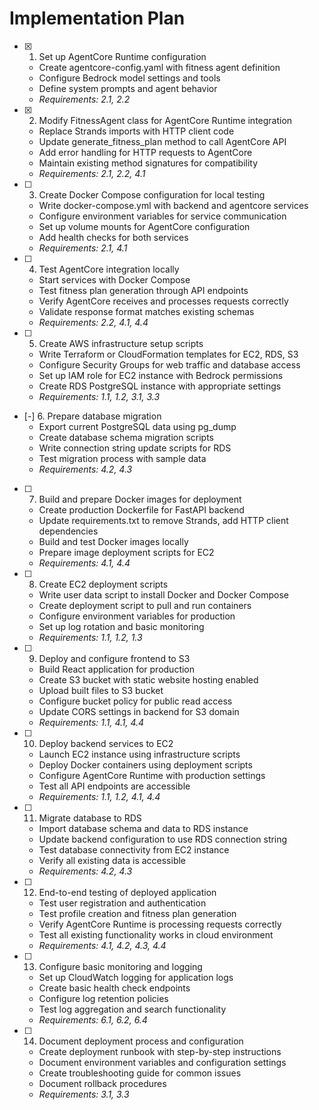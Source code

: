 # Implementation Plan

- [x] 1. Set up AgentCore Runtime configuration
  - Create agentcore-config.yaml with fitness agent definition
  - Configure Bedrock model settings and tools
  - Define system prompts and agent behavior
  - _Requirements: 2.1, 2.2_

- [x] 2. Modify FitnessAgent class for AgentCore Runtime integration
  - Replace Strands imports with HTTP client code
  - Update generate_fitness_plan method to call AgentCore API
  - Add error handling for HTTP requests to AgentCore
  - Maintain existing method signatures for compatibility
  - _Requirements: 2.1, 2.2, 4.1_

- [ ] 3. Create Docker Compose configuration for local testing
  - Write docker-compose.yml with backend and agentcore services
  - Configure environment variables for service communication
  - Set up volume mounts for AgentCore configuration
  - Add health checks for both services
  - _Requirements: 2.1, 4.1_

- [ ] 4. Test AgentCore integration locally
  - Start services with Docker Compose
  - Test fitness plan generation through API endpoints
  - Verify AgentCore receives and processes requests correctly
  - Validate response format matches existing schemas
  - _Requirements: 2.2, 4.1, 4.4_

- [ ] 5. Create AWS infrastructure setup scripts
  - Write Terraform or CloudFormation templates for EC2, RDS, S3
  - Configure Security Groups for web traffic and database access
  - Set up IAM role for EC2 instance with Bedrock permissions
  - Create RDS PostgreSQL instance with appropriate settings
  - _Requirements: 1.1, 1.2, 3.1, 3.3_

- [-] 6. Prepare database migration
  - Export current PostgreSQL data using pg_dump
  - Create database schema migration scripts
  - Write connection string update scripts for RDS
  - Test migration process with sample data
  - _Requirements: 4.2, 4.3_

- [ ] 7. Build and prepare Docker images for deployment
  - Create production Dockerfile for FastAPI backend
  - Update requirements.txt to remove Strands, add HTTP client dependencies
  - Build and test Docker images locally
  - Prepare image deployment scripts for EC2
  - _Requirements: 4.1, 4.4_

- [ ] 8. Create EC2 deployment scripts
  - Write user data script to install Docker and Docker Compose
  - Create deployment script to pull and run containers
  - Configure environment variables for production
  - Set up log rotation and basic monitoring
  - _Requirements: 1.1, 1.2, 1.3_

- [ ] 9. Deploy and configure frontend to S3
  - Build React application for production
  - Create S3 bucket with static website hosting enabled
  - Upload built files to S3 bucket
  - Configure bucket policy for public read access
  - Update CORS settings in backend for S3 domain
  - _Requirements: 1.1, 4.1, 4.4_

- [ ] 10. Deploy backend services to EC2
  - Launch EC2 instance using infrastructure scripts
  - Deploy Docker containers using deployment scripts
  - Configure AgentCore Runtime with production settings
  - Test all API endpoints are accessible
  - _Requirements: 1.1, 1.2, 4.1, 4.4_

- [ ] 11. Migrate database to RDS
  - Import database schema and data to RDS instance
  - Update backend configuration to use RDS connection string
  - Test database connectivity from EC2 instance
  - Verify all existing data is accessible
  - _Requirements: 4.2, 4.3_

- [ ] 12. End-to-end testing of deployed application
  - Test user registration and authentication
  - Test profile creation and fitness plan generation
  - Verify AgentCore Runtime is processing requests correctly
  - Test all existing functionality works in cloud environment
  - _Requirements: 4.1, 4.2, 4.3, 4.4_

- [ ] 13. Configure basic monitoring and logging
  - Set up CloudWatch logging for application logs
  - Create basic health check endpoints
  - Configure log retention policies
  - Test log aggregation and search functionality
  - _Requirements: 6.1, 6.2, 6.4_

- [ ] 14. Document deployment process and configuration
  - Create deployment runbook with step-by-step instructions
  - Document environment variables and configuration settings
  - Create troubleshooting guide for common issues
  - Document rollback procedures
  - _Requirements: 3.1, 3.3_